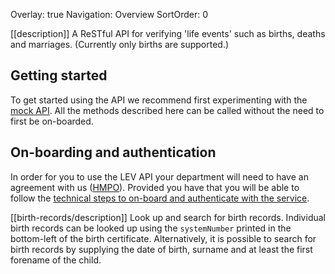 Overlay: true
Navigation: Overview
SortOrder: 0

[[description]]
A ReSTful API for verifying 'life events' such as births, deaths and marriages. (Currently only births are supported.)


Getting started
---------------

To get started using the API we recommend first experimenting with the [mock API]. All the methods described here can be called without the need to first be on-boarded.


On-boarding and authentication
------------------------------

In order for you to use the LEV API your department will need to have an agreement with us ([HMPO]). Provided you have that you will be able to follow the [technical steps to on-board and authenticate with the service].

[mock API]: ./guides/Mock
[HMPO]: https://www.gov.uk/government/organisations/hm-passport-office
[technical steps to on-board and authenticate with the service]: ./guides/Authentication


[[birth-records/description]]
Look up and search for birth records. Individual birth records can be looked up using the `systemNumber` printed in the bottom-left of the birth certificate. Alternatively, it is possible to search for birth records by supplying the date of birth, surname and at least the first forename of the child.
